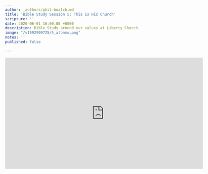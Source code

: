 ```yaml
---
author: _authors/phil-boalch.md
title: 'Bible Study Session 5: This is His Church'
scripture: ''
date: 2020-06-01 16:00:00 +0000
description: Bible Study around our values at Liberty Church
image: "/v1592909725/5_atbnmw.png"
notes: ''
published: false

---
```

<iframe src="https://player.vimeo.com/video/431754562" width="640" height="360" frameborder="0" allow="autoplay; fullscreen" allowfullscreen></iframe>